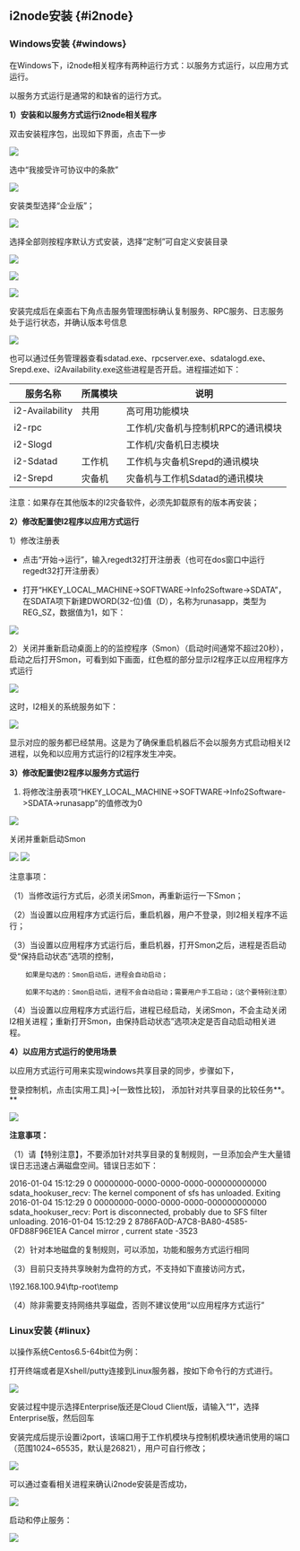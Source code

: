 ## i2node安装 {#i2node}

### Windows安装 {#windows}

在Windows下，i2node相关程序有两种运行方式：以服务方式运行，以应用方式运行。

以服务方式运行是通常的和缺省的运行方式。

**1）安装和以服务方式运行i2node相关程序**

双击安装程序包，出现如下界面，点击下一步

![](/assets/V6.010879.png)

选中“我接受许可协议中的条款”

![](/assets/V6.010898.png)

安装类型选择“企业版”；

![](/assets/V6.010928.png)

选择全部则按程序默认方式安装，选择“定制”可自定义安装目录

![](/assets/V6.111487.png)

![](/assets/v6.110959.png)

![](/assets/v6.110962.png)

安装完成后在桌面右下角点击服务管理图标确认复制服务、RPC服务、日志服务处于运行状态，并确认版本号信息

![](/assets/v6.110963.png)

也可以通过任务管理器查看sdatad.exe、rpcserver.exe、sdatalogd.exe、Srepd.exe、i2Availability.exe这些进程是否开启。进程描述如下：

| 服务名称 | 所属模块 | 说明 |
| --- | --- | --- |
| i2-Availability | 共用 | 高可用功能模块 |
| i2-rpc |  | 工作机/灾备机与控制机RPC的通讯模块 |
| i2-Slogd |  | 工作机/灾备机日志模块 |
| i2-Sdatad | 工作机 | 工作机与灾备机Srepd的通讯模块 |
| i2-Srepd | 灾备机 | 灾备机与工作机Sdatad的通讯模块 |

注意：如果存在其他版本的I2灾备软件，必须先卸载原有的版本再安装；

**2）修改配置使I2程序以应用方式运行**

1）修改注册表

* 点击“开始-&gt;运行”，输入regedt32打开注册表（也可在dos窗口中运行regedt32打开注册表）

* 打开“HKEY\_LOCAL\_MACHINE-&gt;SOFTWARE-&gt;Info2Software-&gt;SDATA”，在SDATA项下新建DWORD\(32-位\)值（D），名称为runasapp，类型为REG\_SZ，数据值为1，如下：

![](/assets/V6.011683.png)

2）关闭并重新启动桌面上的的监控程序（Smon）（启动时间通常不超过20秒），启动之后打开Smon，可看到如下画面，红色框的部分显示I2程序正以应用程序方式运行

![](/assets/v6.111765.png)

这时，I2相关的系统服务如下：

![](/assets/V6.011785.png)

显示对应的服务都已经禁用。这是为了确保重启机器后不会以服务方式启动相关I2进程，以免和以应用方式运行的I2程序发生冲突。

**3）修改配置使I2程序以服务方式运行**

1. 将修改注册表项“HKEY\_LOCAL\_MACHINE-&gt;SOFTWARE-&gt;Info2Software-&gt;SDATA-&gt;runasapp”的值修改为0

![](/assets/V6.012094.png)

关闭并重新启动Smon

![](/assets/v6.11766.png)
![](/assets/V6.012112.png)

注意事项：

（1）当修改运行方式后，必须关闭Smon，再重新运行一下Smon；

（2）当设置以应用程序方式运行后，重启机器，用户不登录，则I2相关程序不运行；

（3）当设置以应用程序方式运行后，重启机器，打开Smon之后，进程是否启动受“保持启动状态”选项的控制，

        如果是勾选的：Smon启动后，进程会自动启动；

        如果不勾选的：Smon启动后，进程不会自动启动；需要用户手工启动；（这个要特别注意）

（4）当设置以应用程序方式运行后，进程已经启动，关闭Smon，不会主动关闭I2相关进程；重新打开Smon，由保持启动状态”选项决定是否自动启动相关进程。

**4）以应用方式运行的使用场景**

以应用方式运行可用来实现windows共享目录的同步，步骤如下，

登录控制机，点击\[实用工具\]-&gt;\[一致性比较\]， 添加针对共享目录的比较任务**。**

![](/assets/V6.1180425.png)

**注意事项：**

（1）请【特别注意】，不要添加针对共享目录的复制规则，一旦添加会产生大量错误日志迅速占满磁盘空间。错误日志如下：

2016-01-04 15:12:29 0 00000000-0000-0000-0000-000000000000 sdata\_hookuser\_recv: The kernel component of sfs has unloaded. Exiting 2016-01-04 15:12:29 0 00000000-0000-0000-0000-000000000000 sdata\_hookuser\_recv: Port is disconnected, probably due to SFS filter unloading. 2016-01-04 15:12:29 2 8786FA0D-A7C8-BA80-4585-0FD88F96E1EA Cancel mirror , current state -3523

（2）针对本地磁盘的复制规则，可以添加，功能和服务方式运行相同

（3）目前只支持共享映射为盘符的方式，不支持如下直接访问方式，

\192.168.100.94\ftp-root\temp

（4）除非需要支持网络共享磁盘，否则不建议使用“以应用程序方式运行”

### Linux安装 {#linux}

以操作系统Centos6.5-64bit位为例：

打开终端或者是Xshell/putty连接到Linux服务器，按如下命令行的方式进行。

![](/assets/V6.113343.png)

安装过程中提示选择Enterprise版还是Cloud Client版，请输入“1”，选择Enterprise版，然后回车

安装完成后提示设置i2port，该端口用于工作机模块与控制机模块通讯使用的端口（范围1024~65535，默认是26821），用户可自行修改；

![](/assets/V6.113505.png)

可以通过查看相关进程来确认i2node安装是否成功，

![](/assets/V6.113534.png)

启动和停止服务：

![](/assets/V6.113545.png)

